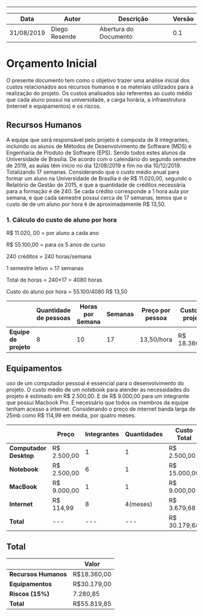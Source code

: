 ﻿---
| Data | Autor  | Descrição | Versão |
|--|--|--|--|
|31/08/2019|Diego Resende|Abertura do Documento|0.1|

# Orçamento Inicial

  

O presente documento tem como o objetivo trazer uma análise inicial dos custos relacionados aos recursos humanos e os materiais utilizados para a realização do projeto. Os custos analisados são referentes ao custo médio que cada aluno possui na universidade, a carga horária, a infraestrutura (internet e equipamentos) e os riscos.

  

## Recursos Humanos

  

A equipe que será responsável pelo projeto é composta de 8 integrantes, incluindo os alunos de Métodos de Desenvolvimento de Software (MDS) e Engenharia de Produto de Software (EPS). Sendo todos estes alunos da Universidade de Brasília. De acordo com o calendário do segundo semestre de 2019, as aulas têm início no dia 12/08/2019 e fim no dia 10/12/2019. Totalizando 17 semanas. Considerando que o custo médio anual para formar um aluno na Universidade de Brasília é de R$ 11.020,00, segundo o Relatório de Gestão de 2015, e que a quantidade de créditos necessária para a formação é de 240. Se cada crédito corresponde a 1 hora aula por semana, e que cada semestre possui cerca de 17 semanas, temos que o custo de de um aluno por hora é de aproximadamente R$ 13,50.

### 1. Cálculo do custo de aluno por hora

R$ 11.020, 00 = por aluno a cada ano

R$ 55.100,00 = para os 5 anos de curso

240 créditos = 240 horas/semana

1 semestre letivo = 17 semanas

Total de horas = 240*17 = 4080 horas

Custo do aluno por hora = 55.100/4080 R$ 13,50

|  | Quantidade de pessoas | Horas por Semana | Semanas | Preço por pessoa | Custo no projeto |
|--|--|--|--|--|--|
| **Equipe de projeto** | 8 | 10 | 17 | 13,50/hora | R$ 18.360,00 |

## Equipamentos

uso de um computador pessoal é essencial para o desenvolvimento do projeto. O custo médio de um notebook para atender as necessidades do projeto é estimado em R$ 2.500,00. E de R$ 9.000,00 para um integrante que possui Macbook Pro. É necessário que todos os membros da equipe tenham acesso a internet. Considerando o preço de internet banda larga de 25mb como R$ 114,99 em média, por quatro meses.

|  | Preço | Integrantes | Quantidades | Custo Total |
|--|--|--|--|--|
| **Computador Desktop** | R$ 2.500,00 | 1 | 1 | R$ 2.500,00 |
| **Notebook** | R$ 2.500,00 | 6 | 1 | R$ 15.000,00 |
| **MacBook** | R$ 9.000,00 | 1 | 1 | R$ 9.000,00 |
| **Internet** | R$ 114,99 | 8 | 4(meses) | R$ 3.679,68 |
| **Total** | --- | --- | --- | R$ 30.179,68 |

## Total
|  | Valor |
|--|--|
| **Recursos Humanos** | R$18.360,00 |
| **Equipamentos** | R$30.179,00 |
| **Riscos (15%)** | 7.280,85 |
| **Total** | R$55.819,85 |

